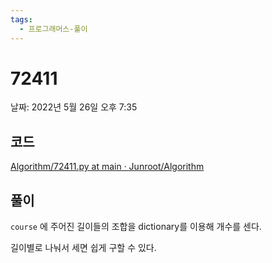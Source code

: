 ```yaml
---
tags:
  - 프로그래머스-풀이
---
```

# 72411

날짜: 2022년 5월 26일 오후 7:35

## 코드

[Algorithm/72411.py at main · Junroot/Algorithm](https://github.com/Junroot/Algorithm/blob/main/programmers/72411.py)

## 풀이

`course` 에 주어진 길이들의 조합을 dictionary를 이용해 개수를 센다.

길이별로 나눠서 세면 쉽게 구할 수 있다.